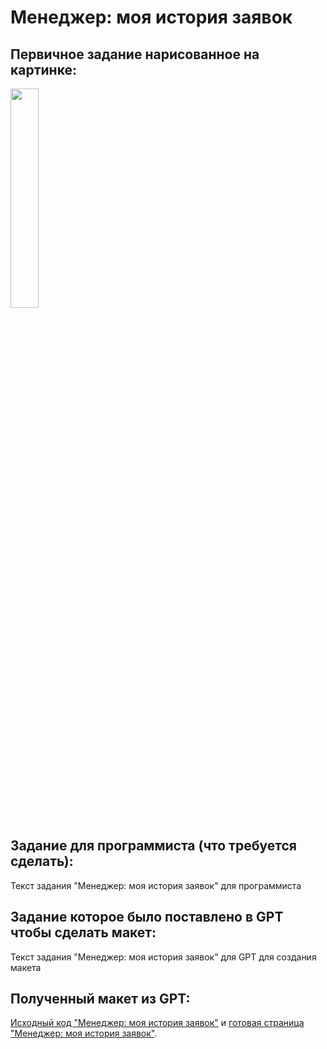 # Менеджер: моя история заявок

## Первичное задание нарисованное на картинке:
<p >
    <img src="/wiki/manager-my-history.jpg" width="30%">
</p>

## Задание для программиста (что требуется сделать):

Текст задания "Менеджер: моя история заявок" для программиста

## Задание которое было поставлено в GPT чтобы сделать макет:

Текст задания "Менеджер: моя история заявок" для GPT для создания макета

## Полученный макет из GPT:

[Исходный код "Менеджер: моя история заявок"](/public_html/manager-my-history.html) и <a href="https://htmlpreview.github.io?https://github.com/matveynator/restar/blob/main/public_html/manager-my-history.html">готовая страница "Менеджер: моя история заявок"</a>.
